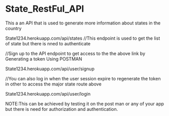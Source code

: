 # State_RestFul_API
This a an API that is used to generate more information about states in the country

State1234.herokuapp.com/api/states //This endpoint is used to get the list of state but there is nned to authenticate

//Sign up to the API endpoint to get access to the the above link by Generating a token Using POSTMAN

State1234.herokuapp.com/api/user/signup 

//You can also log in when the user session expire to regenerate the token in other to access the major state route above

State1234.herokuapp.com/api/user/login

NOTE:This can be achieved by testing it on the post man or any of your app but there is need for authorization and authentication.
